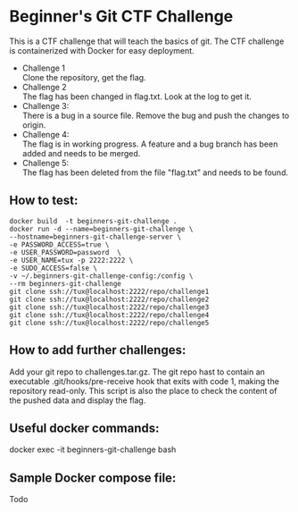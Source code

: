 # Beginner's Git CTF Challenge
This is a CTF challenge that will teach the basics of git. The CTF challenge is
containerized with Docker for easy deployment.  

* Challenge 1   
Clone the repository, get the flag.  
* Challenge 2  
The flag has been changed in flag.txt. Look at the log to get it.  
* Challenge 3:  
There is a bug in a source file. Remove the bug and push the changes to origin.
* Challenge 4:  
The flag is in working progress. A feature and a bug branch has been added and needs to be merged.
* Challenge 5:  
The flag has been deleted from the file "flag.txt" and needs to be found. 

## How to test:
```
docker build  -t beginners-git-challenge .  
docker run -d --name=beginners-git-challenge \
--hostname=beginners-git-challenge-server \
-e PASSWORD_ACCESS=true \
-e USER_PASSWORD=password  \
-e USER_NAME=tux -p 2222:2222 \
-e SUDO_ACCESS=false \
-v ~/.beginners-git-challenge-config:/config \
--rm beginners-git-challenge
git clone ssh://tux@localhost:2222/repo/challenge1 
git clone ssh://tux@localhost:2222/repo/challenge2
git clone ssh://tux@localhost:2222/repo/challenge3
git clone ssh://tux@localhost:2222/repo/challenge4
git clone ssh://tux@localhost:2222/repo/challenge5
```

## How to add further challenges:
Add your git repo to challenges.tar.gz. The git repo hast to contain 
an executable .git/hooks/pre-receive hook that exits with code 1, making the 
repository read-only. This script is also the place to check the content
of the pushed data and display the flag.

## Useful docker commands:  
docker exec -it beginners-git-challenge bash  

## Sample Docker compose file:  
Todo  

